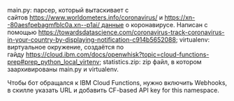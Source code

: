 main.py: парсер, который вытаскивает с сайтов https://www.worldometers.info/coronavirus/ и https://xn--80aesfpebagmfblc0a.xn--p1ai/ данные о коронавирусе. Написан с помощью https://towardsdatascience.com/coronavirus-track-coronavirus-in-your-country-by-displaying-notification-c914b5652088;
virtualenv: виртуальное окружение, создаётся по гайду https://cloud.ibm.com/docs/openwhisk?topic=cloud-functions-prep#prep_python_local_virtenv;
statistics.zip: zip файл, в котором заархивированы main.py и virtualenv.

Чтобы бот обращался к IBM Cloud Functions, нужно включить Webhooks, в скилле указать URL и добавить CF-based API key for this namespace.
